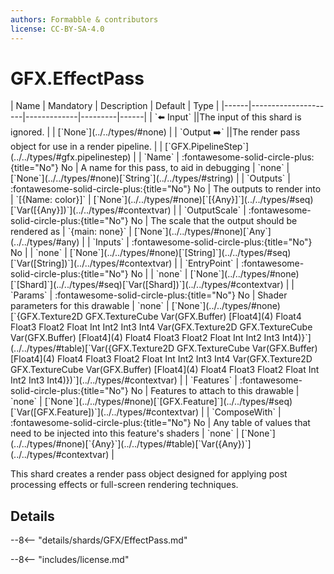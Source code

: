 ```yaml
---
authors: Formabble & contributors
license: CC-BY-SA-4.0
---
```



# GFX.EffectPass

<div class="sh-parameters" markdown="1">
| Name | Mandatory | Description | Default | Type |
|------|---------------------|-------------|---------|------|
| `⬅️ Input` ||The input of this shard is ignored. | | [`None`](../../types/#none) |
| `Output ➡️` ||The render pass object for use in a render pipeline. | | [`GFX.PipelineStep`](../../types/#gfx.pipelinestep) |
| `Name` | :fontawesome-solid-circle-plus:{title="No"} No  | A name for this pass, to aid in debugging | `none` | [`None`](../../types/#none)[`String`](../../types/#string) |
| `Outputs` | :fontawesome-solid-circle-plus:{title="No"} No  | The outputs to render into | `[{Name: color}]` | [`None`](../../types/#none)[`[{Any}]`](../../types/#seq)[`Var([{Any}])`](../../types/#contextvar) |
| `OutputScale` | :fontawesome-solid-circle-plus:{title="No"} No  | The scale that the output should be rendered as | `{main: none}` | [`None`](../../types/#none)[`Any`](../../types/#any) |
| `Inputs` | :fontawesome-solid-circle-plus:{title="No"} No  |  | `none` | [`None`](../../types/#none)[`[String]`](../../types/#seq)[`Var([String])`](../../types/#contextvar) |
| `EntryPoint` | :fontawesome-solid-circle-plus:{title="No"} No  |  | `none` | [`None`](../../types/#none)[`[Shard]`](../../types/#seq)[`Var([Shard])`](../../types/#contextvar) |
| `Params` | :fontawesome-solid-circle-plus:{title="No"} No  | Shader parameters for this drawable | `none` | [`None`](../../types/#none)[`{GFX.Texture2D GFX.TextureCube Var(GFX.Buffer) [Float4](4) Float4 Float3 Float2 Float Int Int2 Int3 Int4 Var(GFX.Texture2D GFX.TextureCube Var(GFX.Buffer) [Float4](4) Float4 Float3 Float2 Float Int Int2 Int3 Int4)}`](../../types/#table)[`Var({GFX.Texture2D GFX.TextureCube Var(GFX.Buffer) [Float4](4) Float4 Float3 Float2 Float Int Int2 Int3 Int4 Var(GFX.Texture2D GFX.TextureCube Var(GFX.Buffer) [Float4](4) Float4 Float3 Float2 Float Int Int2 Int3 Int4)})`](../../types/#contextvar) |
| `Features` | :fontawesome-solid-circle-plus:{title="No"} No  | Features to attach to this drawable | `none` | [`None`](../../types/#none)[`[GFX.Feature]`](../../types/#seq)[`Var([GFX.Feature])`](../../types/#contextvar) |
| `ComposeWith` | :fontawesome-solid-circle-plus:{title="No"} No  | Any table of values that need to be injected into this feature's shaders | `none` | [`None`](../../types/#none)[`{Any}`](../../types/#table)[`Var({Any})`](../../types/#contextvar) |

</div>

This shard creates a render pass object designed for applying post processing effects or full-screen rendering techniques.

## Details

--8<-- "details/shards/GFX/EffectPass.md"


--8<-- "includes/license.md"

